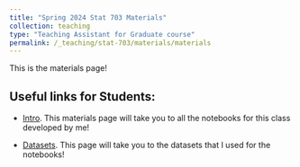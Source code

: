```yaml
---
title: "Spring 2024 Stat 703 Materials"
collection: teaching
type: "Teaching Assistant for Graduate course"
permalink: /_teaching/stat-703/materials/materials
---
```


This is the materials page!

## Useful links for Students:

- [Intro](/Intro.html). This materials page will take you to all the notebooks for this class developed by me!

- [Datasets](../_teaching/stat-703/datasets/datasets.md). This page will take you to the datasets that I used for the notebooks!


 
